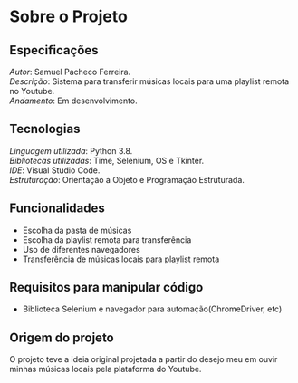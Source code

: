 # Sobre o Projeto

## Especificações
*Autor*: Samuel Pacheco Ferreira.    
*Descrição*: Sistema para transferir músicas locais para uma playlist remota no Youtube.  
*Andamento*: Em desenvolvimento.

## Tecnologias
*Linguagem utilizada*: Python 3.8.  
*Bibliotecas utilizadas*: Time, Selenium, OS e Tkinter.  
*IDE*: Visual Studio Code.    
*Estruturação*: Orientação a Objeto e Programação Estruturada.

## Funcionalidades
* Escolha da pasta de músicas
* Escolha da playlist remota para transferência
* Uso de diferentes navegadores
* Transferência de músicas locais para playlist remota

## Requisitos para manipular código
* Biblioteca Selenium e navegador para automação(ChromeDriver, etc)

## Origem do projeto
O projeto teve a ideia original projetada a partir do desejo meu em ouvir
minhas músicas locais pela plataforma do Youtube.

